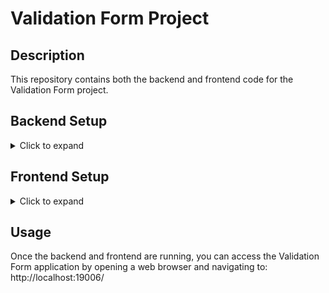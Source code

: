 # Validation Form Project

## Description
This repository contains both the backend and frontend code for the Validation Form project.

## Backend Setup
<details>
<summary>Click to expand</summary>

1. Navigate to the `Validation-Form` directory:
   ```shell
   cd backend-part

2. install the required dependencies:
   npm install

3. Start the backend server:
   npm start

This will run the backend server on port 3000.

</details>

## Frontend Setup

<details>
   
<summary>Click to expand</summary>
   
1. Navigate to the `Validation-Form` directory:
   ```shell
   cd validation-form

2. Install the required dependencies:
npm install

3. Start the frontend development server:
npm start

This will run the frontend application on a development server and open it in your default web browser.

</details>

## Usage
Once the backend and frontend are running, you can access the Validation Form application by opening a web browser and navigating to:
  http://localhost:19006/
